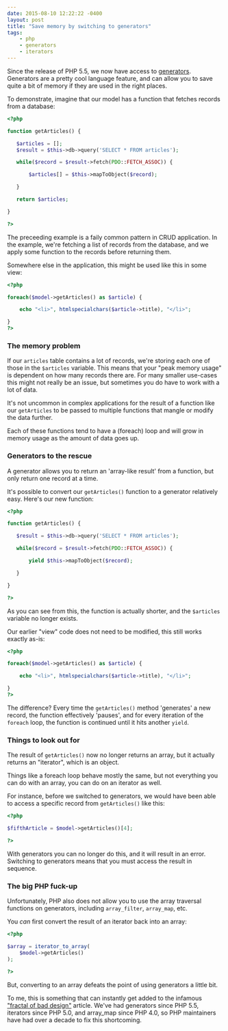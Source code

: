 ```yaml
---
date: 2015-08-10 12:22:22 -0400 
layout: post
title: "Save memory by switching to generators"
tags:
    - php
    - generators
    - iterators
---
```


Since the release of PHP 5.5, we now have access to [generators][1].
Generators are a pretty cool language feature, and can allow you to
save quite a bit of memory if they are used in the right places.

To demonstrate, imagine that our model has a function that fetches
records from a database:

```php
<?php

function getArticles() {

   $articles = [];
   $result = $this->db->query('SELECT * FROM articles');

   while($record = $result->fetch(PDO::FETCH_ASSOC)) {

       $articles[] = $this->mapToObject($record);

   }

   return $articles;

}

?>
```

The preceeding example is a faily common pattern in CRUD application. In the
example, we're fetching a list of records from the database, and we apply
some function to the records before returning them.

Somewhere else in the application, this might be used like this in some view:

```php
<?php

foreach($model->getArticles() as $article) {

    echo "<li>", htmlspecialchars($article->title), "</li>";

}
?>

```

### The memory problem

If our `articles` table contains a lot of records, we're storing each one
of those in the `$articles` variable. This means that your "peak memory
usage" is dependent on how many records there are. For many smaller use-cases
this might not really be an issue, but sometimes you do have to work with
a lot of data.

It's not uncommon in complex applications for the result of a function like
our `getArticles` to be passed to multiple functions that mangle or modify
the data further.

Each of these functions tend to have a (foreach) loop and will grow in
memory usage as the amount of data goes up.

### Generators to the rescue

A generator allows you to return an 'array-like result' from a function, but
only return one record at a time.

It's possible to convert our `getArticles()` function to a generator
relatively easy. Here's our new function:

```php
<?php

function getArticles() {

   $result = $this->db->query('SELECT * FROM articles');

   while($record = $result->fetch(PDO::FETCH_ASSOC)) {

       yield $this->mapToObject($record);

   }

}

?>
```

As you can see from this, the function is actually shorter, and the
`$articles` variable no longer exists.

Our earlier "view" code does not need to be modified, this still works
exactly as-is:

```php
<?php

foreach($model->getArticles() as $article) {

    echo "<li>", htmlspecialchars($article->title), "</li>";

}
?>
```

The difference? Every time the `getArticles()` method 'generates' a new
record, the function effectively 'pauses', and for every iteration of the
`foreach` loop, the function is continued until it hits another `yield`.

### Things to look out for

The result of `getArticles()` now no longer returns an array, but it actually
returns an "iterator", which is an object.

Things like a foreach loop behave mostly the same, but not everything you can
do with an array, you can do on an iterator as well.

For instance, before we switched to generators, we would have been able to
access a specific record from `getArticles()` like this:

```php
<?php

$fifthArticle = $model->getArticles()[4];

?>
```

With generators you can no longer do this, and it will result in an error.
Switching to generators means that you must access the result in sequence.

### The big PHP fuck-up

Unfortunately, PHP also does not allow you to use the array traversal
functions on generators, including `array_filter`, `array_map`, etc.

You _can_ first convert the result of an iterator back into an array:

```php
<?php

$array = iterator_to_array(
    $model->getArticles()
);

?>
```

But, converting to an array defeats the point of using generators a little
bit.

To me, this is something that can instantly get added to the infamous
["fractal of bad design"][2] article. We've had generators since PHP 5.5,
iterators since PHP 5.0, and array_map since PHP 4.0, so PHP maintainers have
had over a decade to fix this shortcoming.

[1]: http://php.net/manual/en/language.generators.overview.php
[2]: http://eev.ee/blog/2012/04/09/php-a-fractal-of-bad-design/
